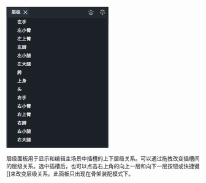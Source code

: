 ![层级面板](p1.png)

层级面板用于显示和编辑主场景中插槽的上下层级关系。可以通过拖拽改变插槽间的层级关系。选中插槽后，也可以点击右上角的向上一层和向下一层按钮或快捷键[]来改变层级关系。此面板只出现在骨架装配模式下。
